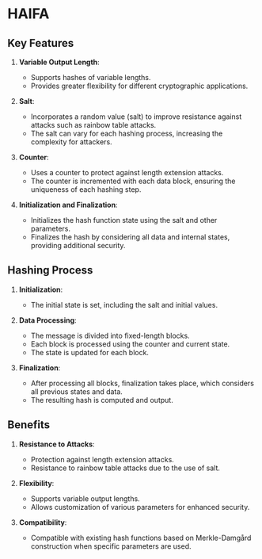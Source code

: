 # HAIFA

## Key Features

1. **Variable Output Length**:
   - Supports hashes of variable lengths.
   - Provides greater flexibility for different cryptographic applications.

2. **Salt**:
   - Incorporates a random value (salt) to improve resistance against attacks such as rainbow table attacks.
   - The salt can vary for each hashing process, increasing the complexity for attackers.

3. **Counter**:
   - Uses a counter to protect against length extension attacks.
   - The counter is incremented with each data block, ensuring the uniqueness of each hashing step.

4. **Initialization and Finalization**:
   - Initializes the hash function state using the salt and other parameters.
   - Finalizes the hash by considering all data and internal states, providing additional security.

## Hashing Process

1. **Initialization**:
   - The initial state is set, including the salt and initial values.

2. **Data Processing**:
   - The message is divided into fixed-length blocks.
   - Each block is processed using the counter and current state.
   - The state is updated for each block.

3. **Finalization**:
   - After processing all blocks, finalization takes place, which considers all previous states and data.
   - The resulting hash is computed and output.

## Benefits

1. **Resistance to Attacks**:
   - Protection against length extension attacks.
   - Resistance to rainbow table attacks due to the use of salt.

2. **Flexibility**:
   - Supports variable output lengths.
   - Allows customization of various parameters for enhanced security.

3. **Compatibility**:
   - Compatible with existing hash functions based on Merkle-Damgård construction when specific parameters are used.